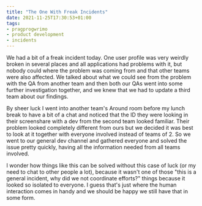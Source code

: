 ```yaml
---
title: "The One With Freak Incidents"
date: 2021-11-25T17:30:53+01:00
tags:
- pragprogwrimo
- product development
- incidents
---
```


We had a bit of a freak incident today. One user profile was very weirdly broken in several places and all applications had problems with it, but nobody could where the problem was coming from and that other teams were also affected. We talked about what we could see from the problem with the QA from another team and then both our QAs went into some further investigation together, and we knew that we had to update a third team about our findings.

By sheer luck I went into another team's Around room before my lunch break to have a bit of a chat and noticed that the ID they were looking in their screenshare with a dev from the second team looked familiar. Their problem looked completely different from ours but we decided it was best to look at it together with everyone involved instead of teams of 2. So we went to our general dev channel and gathered everyone and solved the issue pretty quickly, having all the information needed from all teams involved.

I wonder how things like this can be solved without this case of luck (or my need to chat to other people a lot), because it wasn't one of those "this is a general incident, why did we not coordinate efforts?" things because it looked so isolated to everyone. I guess that's just where the human interaction comes in handy and we should be happy we still have that in some form.
